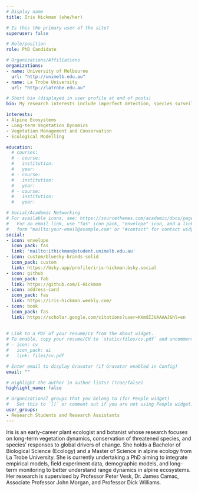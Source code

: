 ```yaml
---
# Display name
title: Iris Hickman (she/her)

# Is this the primary user of the site?
superuser: false

# Role/position
role: PhD Candidate

# Organizations/Affiliations
organizations:
- name: University of Melbourne
  url: "http://unimelb.edu.au"
- name: La Trobe University
  url: "http://latrobe.edu.au"

# Short bio (displayed in user profile at end of posts)
bio: My research interests include imperfect detection, species surveillance and the optimisation of detection of species. 

interests:
- Alpine Ecosystems
- Long-term Vegetation Dynamics
- Vegetation Management and Conservation
- Ecological Modelling

education:
  # courses:
  # - course:
  #   institution:
  #   year:
  # - course:
  #   institution:
  #   year:
  # - course:
  #   institution:
  #   year:

# Social/Academic Networking
# For available icons, see: https://sourcethemes.com/academic/docs/page-builder/#icons
#   For an email link, use "fas" icon pack, "envelope" icon, and a link in the
#   form "mailto:your-email@example.com" or "#contact" for contact widget.
social:
- icon: envelope
  icon_pack: fas
  link: 'mailto:ithickman@student.unimelb.edu.au'
- icon: custom/bluesky-brands-solid
  icon_pack: custom
  link: https://bsky.app/profile/iris-hickman.bsky.social
- icon: github
  icon_pack: fab
  link: https://github.com/I-Hickman
- icon: address-card
  icon_pack: fas
  link: https://iris-hickman.weebly.com/
- icon: book
  icon_pack: fas
  link: https://scholar.google.com/citations?user=KHm8IJUAAAAJ&hl=en
    
  
# Link to a PDF of your resume/CV from the About widget.
# To enable, copy your resume/CV to `static/files/cv.pdf` and uncomment the lines below.
# - icon: cv
#   icon_pack: ai
#   link: files/cv.pdf

# Enter email to display Gravatar (if Gravatar enabled in Config)
email: ""

# Highlight the author in author lists? (true/false)
highlight_name: false

# Organizational groups that you belong to (for People widget)
#   Set this to `[]` or comment out if you are not using People widget.
user_groups:
- Research Students and Research Assistants
---
```



Iris is an early-career plant ecologist and botanist whose research focuses on long-term vegetation dynamics, conservation of threatened species, and species’ responses to global drivers of change. She holds a Bachelor of Biological Science (Ecology) and a Master of Science in alpine ecology from La Trobe University. She is currently undertaking a PhD aiming to integrate empirical models, field experiment data, demographic models, and long-term monitoring to better understand range dynamics in alpine ecosystems. Her research is supervised by Professor Peter Vesk, Dr. James Camac, Associate Professor John Morgan, and Professor Dick Williams.
